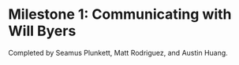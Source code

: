 # Milestone 1: Communicating with Will Byers

Completed by Seamus Plunkett, Matt Rodriguez, and Austin Huang.